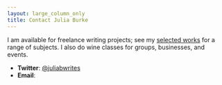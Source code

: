 ```yaml
---
layout: large_column_only
title: Contact Julia Burke
---
```


I am available for freelance writing projects; see my [selected works](/writing.html)
for a range of subjects. I also do wine classes for groups, businesses, and events.

* **Twitter**: [@juliabwrites](https://twitter.com/juliabwrites) 
* **Email**: <script type='text/javascript' src='/javascripts/email.js'></script>
